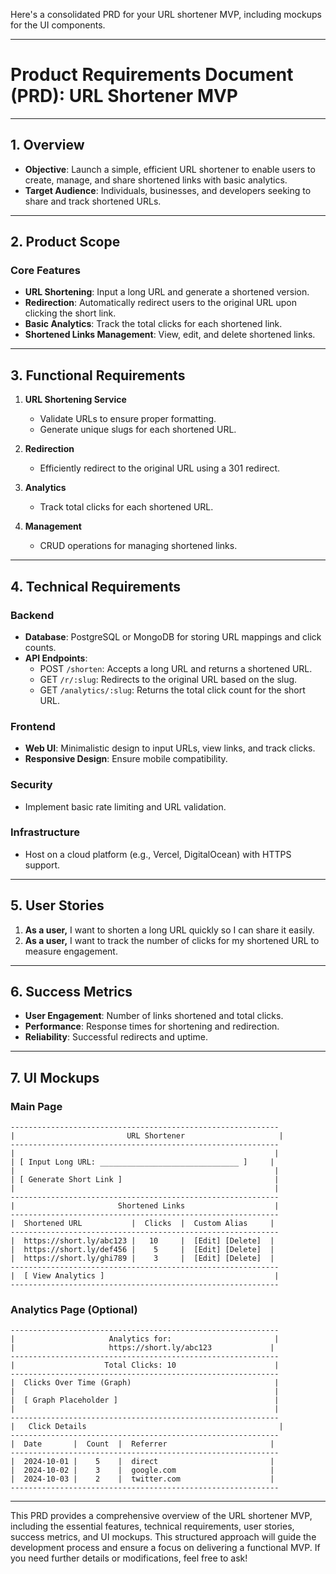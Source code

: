 Here's a consolidated PRD for your URL shortener MVP, including mockups for the UI components.

---

# **Product Requirements Document (PRD): URL Shortener MVP**

---

## **1. Overview**

- **Objective**: Launch a simple, efficient URL shortener to enable users to create, manage, and share shortened links with basic analytics.
- **Target Audience**: Individuals, businesses, and developers seeking to share and track shortened URLs.

---

## **2. Product Scope**

### **Core Features**
- **URL Shortening**: Input a long URL and generate a shortened version.
- **Redirection**: Automatically redirect users to the original URL upon clicking the short link.
- **Basic Analytics**: Track the total clicks for each shortened link.
- **Shortened Links Management**: View, edit, and delete shortened links.

---

## **3. Functional Requirements**

1. **URL Shortening Service**
   - Validate URLs to ensure proper formatting.
   - Generate unique slugs for each shortened URL.

2. **Redirection**
   - Efficiently redirect to the original URL using a 301 redirect.

3. **Analytics**
   - Track total clicks for each shortened URL.

4. **Management**
   - CRUD operations for managing shortened links.

---

## **4. Technical Requirements**

### **Backend**
- **Database**: PostgreSQL or MongoDB for storing URL mappings and click counts.
- **API Endpoints**:
  - POST `/shorten`: Accepts a long URL and returns a shortened URL.
  - GET `/r/:slug`: Redirects to the original URL based on the slug.
  - GET `/analytics/:slug`: Returns the total click count for the short URL.

### **Frontend**
- **Web UI**: Minimalistic design to input URLs, view links, and track clicks.
- **Responsive Design**: Ensure mobile compatibility.

### **Security**
- Implement basic rate limiting and URL validation.

### **Infrastructure**
- Host on a cloud platform (e.g., Vercel, DigitalOcean) with HTTPS support.

---

## **5. User Stories**

1. **As a user,** I want to shorten a long URL quickly so I can share it easily.
2. **As a user,** I want to track the number of clicks for my shortened URL to measure engagement.

---

## **6. Success Metrics**

- **User Engagement**: Number of links shortened and total clicks.
- **Performance**: Response times for shortening and redirection.
- **Reliability**: Successful redirects and uptime.

---

## **7. UI Mockups**

### **Main Page**

```
------------------------------------------------------------
|                         URL Shortener                     |
------------------------------------------------------------
|                                                          |
| [ Input Long URL: _______________________________ ]     |
|                                                          |
| [ Generate Short Link ]                                  |
|                                                          |
------------------------------------------------------------
|                       Shortened Links                    |
------------------------------------------------------------
|  Shortened URL           |  Clicks  |  Custom Alias     |
------------------------------------------------------------
|  https://short.ly/abc123 |   10     |  [Edit] [Delete]  |
|  https://short.ly/def456 |    5     |  [Edit] [Delete]  |
|  https://short.ly/ghi789 |    3     |  [Edit] [Delete]  |
------------------------------------------------------------
|  [ View Analytics ]                                      |
------------------------------------------------------------
```

### **Analytics Page (Optional)**

```
------------------------------------------------------------
|                     Analytics for:                       |
|                     https://short.ly/abc123             |
------------------------------------------------------------
|                    Total Clicks: 10                      |
------------------------------------------------------------
|  Clicks Over Time (Graph)                                |
|                                                          |
|  [ Graph Placeholder ]                                   |
|                                                          |
------------------------------------------------------------
|   Click Details                                           |
------------------------------------------------------------
|  Date       |  Count  |  Referrer                       |
------------------------------------------------------------
|  2024-10-01 |    5    |  direct                         |
|  2024-10-02 |    3    |  google.com                     |
|  2024-10-03 |    2    |  twitter.com                    |
------------------------------------------------------------
```

---

This PRD provides a comprehensive overview of the URL shortener MVP, including the essential features, technical requirements, user stories, success metrics, and UI mockups. This structured approach will guide the development process and ensure a focus on delivering a functional MVP. If you need further details or modifications, feel free to ask!